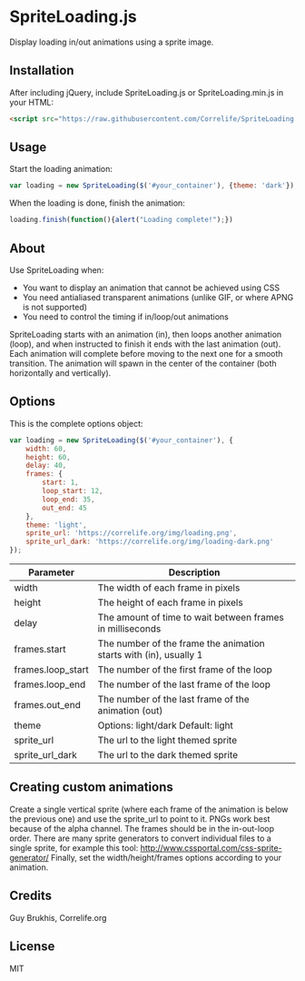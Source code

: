 # SpriteLoading.js
Display loading in/out animations using a sprite image.

## Installation
After including jQuery, include SpriteLoading.js or SpriteLoading.min.js in your HTML:
```html
<script src="https://raw.githubusercontent.com/Correlife/SpriteLoading.js/master/SpriteLoading.min.js"></script>
```

## Usage
Start the loading animation:
```javascript
var loading = new SpriteLoading($('#your_container'), {theme: 'dark'});
```
When the loading is done, finish the animation:
```javascript
loading.finish(function(){alert("Loading complete!");})
```

## About
Use SpriteLoading when:
<ul>
<li>You want to display an animation that cannot be achieved using CSS</li>
<li>You need antialiased transparent animations (unlike GIF, or where APNG is not supported)</li>
<li>You need to control the timing if in/loop/out animations</li>
</ul>
SpriteLoading starts with an animation (in), then loops another animation (loop), and when instructed to finish it ends with the last animation (out).
Each animation will complete before moving to the next one for a smooth transition.
The animation will spawn in the center of the container (both horizontally and vertically).

## Options
This is the complete options object:
```javascript
var loading = new SpriteLoading($('#your_container'), {
    width: 60,
    height: 60,
    delay: 40,
    frames: {
        start: 1,
        loop_start: 12,
        loop_end: 35,
        out_end: 45
    },
    theme: 'light',
    sprite_url: 'https://correlife.org/img/loading.png',
    sprite_url_dark: 'https://correlife.org/img/loading-dark.png'
});
```
| Parameter         | Description   |
| ----------------- | ------------- |
| width             | The width of each frame in pixels |
| height            | The height of each frame in pixels  |
| delay             | The amount of time to wait between frames in milliseconds  |
| frames.start      | The number of the frame the animation starts with (in), usually 1  |
| frames.loop_start | The number of the first frame of the loop  |
| frames.loop_end   | The number of the last frame of the loop  |
| frames.out_end    | The number of the last frame of the animation (out) |
| theme             | Options: light/dark Default: light  |
| sprite_url        | The url to the light themed sprite  |
| sprite_url_dark   | The url to the dark themed sprite |

## Creating custom animations
Create a single vertical sprite (where each frame of the animation is below the previous one) and use the sprite_url to point to it. PNGs work best because of the alpha channel. The frames should be in the in-out-loop order.
There are many sprite generators to convert individual files to a single sprite, for example this tool: http://www.cssportal.com/css-sprite-generator/
Finally, set the width/height/frames options according to your animation.

## Credits
Guy Brukhis, Correlife.org

## License
MIT
